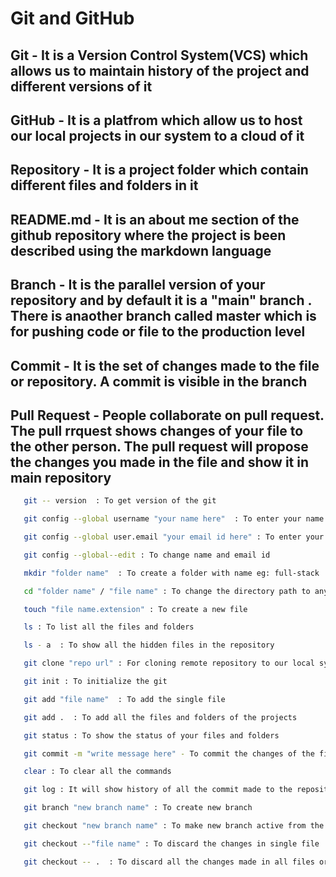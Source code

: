 # Git and GitHub

## Git - It is a Version Control System(VCS) which allows us to maintain history of the project and different versions of it

## GitHub - It is a platfrom which allow us to host our local projects in our system to a cloud of it

## Repository - It is a project folder which contain different files and folders in it

## README.md - It is an about me section of the github repository where the project is been described using the markdown language

## Branch - It is the parallel version of your repository and by default it is a "main" branch . There is anaother branch called master which is for pushing code or file to the production level

## Commit - It is the set of changes made to the file or repository. A commit is visible in the branch

## Pull Request - People collaborate on pull request. The pull rrquest shows changes of your file to the other person. The pull request will propose the changes you made in the file and show it in main repository

```sh
   git -- version  : To get version of the git
```

```sh
   git config --global username "your name here"  : To enter your name globally
```

```sh
   git config --global user.email "your email id here" : To enter your email globally
```

```sh
   git config --global--edit : To change name and email id
```

```sh
   mkdir "folder name"  : To create a folder with name eg: full-stack
```

```sh
   cd "folder name" / "file name" : To change the directory path to any specific file or folder
```

```sh
   touch "file name.extension" : To create a new file
```

```sh
   ls : To list all the files and folders
```

```sh
   ls - a  : To show all the hidden files in the repository
```

```sh
   git clone "repo url" : For cloning remote repository to our local system
```

```sh
   git init : To initialize the git
```

```sh
   git add "file name"  : To add the single file
```

```sh
   git add .  : To add all the files and folders of the projects
```

```sh
   git status : To show the status of your files and folders
```

```sh
   git commit -m "write message here" - To commit the changes of the files
```

```sh
   clear : To clear all the commands
```

```sh
   git log : It will show history of all the commit made to the repository
```

```sh
   git branch "new branch name" : To create new branch 
```

```sh
   git checkout "new branch name" : To make new branch active from the previous branch
```

```sh
   git checkout --"file name" : To discard the changes in single file
```

```sh
   git checkout -- .  : To discard all the changes made in all files or repo
```
